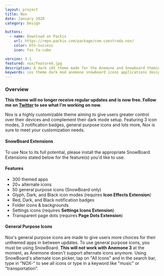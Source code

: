 ```yaml
---
layout: project
title: Nox
date: January 2020
category: Design

buttons:
  - name: Download on Packix
    url: https://repo.packix.com/package/com.caestrada.nox/
    color: btn-success
    icon: fas fa-cube

version: 3.1
featured: nox/featured.jpg
description: A dark iOS theme made for the Anemone and Snowboard theming engines, featuring over 300 icons.
keywords: ios theme dark mod anemone snowboard icons applications design
---
```


### Overview

**This theme will no longer receive regular updates and is now free. Follow me on [Twitter](https://twitter.com/cestrrada) to see what I'm working on now.**

Nox is a highly customizable theme aiming to give users greater control over their devices and complement their dark mode setup. Featuring 3 icon modes, 3 notification badges, general purpose icons and lots more, Nox is sure to meet your customization needs.

#### SnowBoard Extensions
To use Nox to its full potential, please install the appropriate SnowBoard Extensions stated below for the feature(s) you'd like to use.

#### Features
- 300 themed apps
- 20+ alternate icons
- 50 general purpose icons (SnowBoard only)
- Glyph, Dark, and Black icon modes (requires **Icon Effects Extension**)
- Red, Dark, and Black notification badges
- Folder icons & backgrounds
- Settings icons (requires **Settings Icons Extension**)
- Transparent page dots (requires **Page Dots Extension**)

#### General Purpose Icons
Nox's general purpose icons are made to give users more choices for their unthemed apps in between updates. To use general purpose icons, you must be using SnowBoard. **This will not work with Anemone 3** at the moment, as Anemone doesn't support alternate icons anymore. Using SnowBoard's alternate icon picker, tap on "All Icons" and in the search bar, type in "NOX-" to see all icons or type in a keyword like "music" or "transportation".